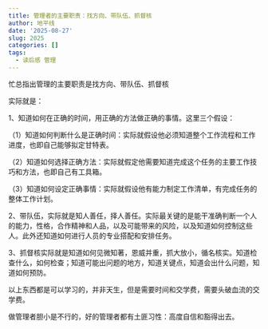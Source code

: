 ```yaml
---
title: 管理者的主要职责：找方向、带队伍、抓督核
author: 地平线
date: '2025-08-27'
slug: 2025
categories: []
tags:
  - 读后感 管理
---
```


忙总指出管理的主要职责是找方向、带队伍、抓督核

实际就是：

1、知道如何在正确的时间，用正确的方法做正确的事情。这里三个假设：

（1）知道如何判断什么是正确时间：实际就假设他必须知道整个工作流程和工作进度，也即自己能够拟定甘特表。

（2）知道如何选择正确方法：实际就假定他需要知道完成这个任务的主要工作技巧和方法，也即自己有工具箱。

（3）知道如何设定正确事情：实际就假设他有能力制定工作清单，有完成任务的整体工作计划。

2、带队伍，实际就是知人善任，择人善任。实际最关键的是能干准确判断一个人的能力，性格，合作精神和人品，以及可能带来的风险，以及知道如何控制这些人。此外还知道如何进行人员的专业搭配和安排任务。

3、抓督核实际就是知道如何见微知著，恩威并重，抓大放小，循名核实。知道检查什么，如何检查；知道可能出问题的地方，知道关键点，知道会出什么问题，知道如何预防。

以上东西都是可以学习的，并非天生，但是需要时间和交学费，需要头破血流的交学费。

做管理者胆小是不行的，好的管理者都有土匪习性：高度自信和豁得出去。
